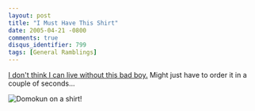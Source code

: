 ```yaml
---
layout: post
title: "I Must Have This Shirt"
date: 2005-04-21 -0800
comments: true
disqus_identifier: 799
tags: [General Ramblings]
---
```

[I don't think I can live without this bad
boy.](http://www.thinkgeek.com/tshirts/japanese/74bc/) Might just have
to order it in a couple of seconds...
 
 ![Domokun on a
shirt!](https://hyqi8g.dm2304.livefilestore.com/y2pVFATd5wXY89amBvZ_ZUJ-CyhRdbnJD3L8L3QBHXyQfz4rhd8Mw_JdNv0epwQbwK_L3C7OvpP27JQjc4QwIB1g2ApG5fe0r7P4Q3NWkKg9Dk/20050421domoshirt.jpg?psid=1)
